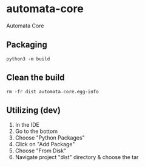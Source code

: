 # automata-core
Automata Core

## Packaging
`python3 -m build`

## Clean the build
`rm -fr dist automata.core.egg-info`

## Utilizing (dev) 
1. In the IDE
2. Go to the bottom
3. Choose "Python Packages"
4. Click on "Add Package"
5. Choose "From Disk"
6. Navigate project "dist" directory & choose the tar

